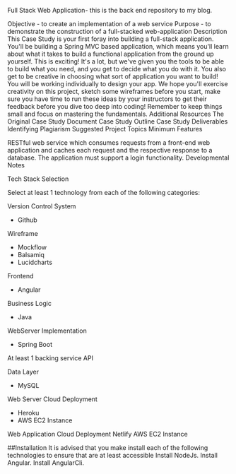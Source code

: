 Full Stack Web Application- this is the back end repository to my blog.

Objective - to create an implementation of a web service
Purpose - to demonstrate the construction of a full-stacked web-application
Description
This Case Study is your first foray into building a full-stack application. You'll be building a Spring MVC based application, which means you'll learn about what it takes to build a functional application from the ground up yourself.
This is exciting! It's a lot, but we've given you the tools to be able to build what you need, and you get to decide what you do with it. You also get to be creative in choosing what sort of application you want to build!
You will be working individually to design your app. We hope you'll exercise creativity on this project, sketch some wireframes before you start, make sure you have time to run these ideas by your instructors to get their feedback before you dive too deep into coding! Remember to keep things small and focus on mastering the fundamentals.
Additional Resources
The Original Case Study Document
Case Study Outline
Case Study Deliverables
Identifying Plagiarism
Suggested Project Topics
Minimum Features

RESTful web service which consumes requests from a front-end web application and caches each request and the respective response to a database.
The application must support a login functionality.
Developmental Notes

Tech Stack Selection

Select at least 1 technology from each of the following categories:

Version Control System
- Github

Wireframe
- Mockflow
- Balsamiq
- Lucidcharts

Frontend
- Angular

Business Logic
- Java

WebServer Implementation
- Spring Boot


At least 1 backing service API

Data Layer
- MySQL

Web Server Cloud Deployment
- Heroku
- AWS EC2 Instance

Web Application Cloud Deployment
Netlify
AWS EC2 Instance


##Installation
It is advised that you make install each of the following technologies to ensure that are at least accessible
Install NodeJs.
Install Angular.
Install AngularCli.
